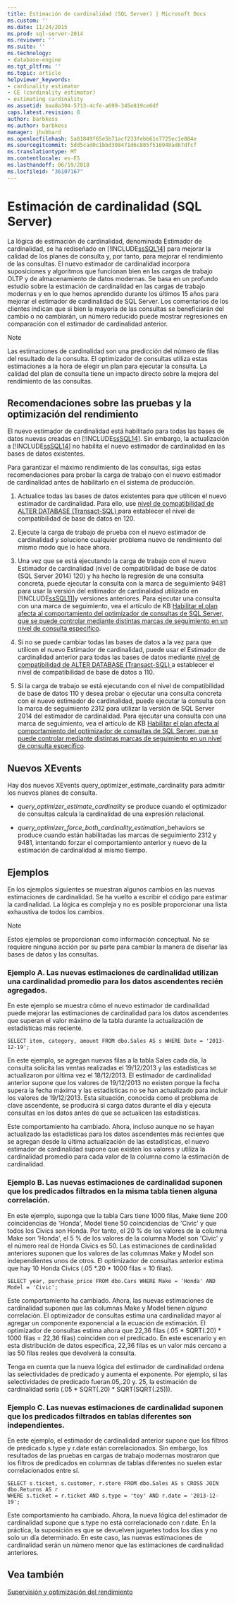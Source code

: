 ```yaml
---
title: Estimación de cardinalidad (SQL Server) | Microsoft Docs
ms.custom: ''
ms.date: 11/24/2015
ms.prod: sql-server-2014
ms.reviewer: ''
ms.suite: ''
ms.technology:
- database-engine
ms.tgt_pltfrm: ''
ms.topic: article
helpviewer_keywords:
- cardinality estimator
- CE (cardinality estimator)
- estimating cardinality
ms.assetid: baa8a304-5713-4cfe-a699-345e819ce6df
caps.latest.revision: 8
author: barbkess
ms.author: barbkess
manager: jhubbard
ms.openlocfilehash: 5a81849f65e5b71acf233febb61e7725ec1e804e
ms.sourcegitcommit: 5dd5cad0c1bbd308471d6c885f516948ad67dfcf
ms.translationtype: MT
ms.contentlocale: es-ES
ms.lasthandoff: 06/19/2018
ms.locfileid: "36107167"
---
```

# <a name="cardinality-estimation-sql-server"></a>Estimación de cardinalidad (SQL Server)
  La lógica de estimación de cardinalidad, denominada Estimador de cardinalidad, se ha rediseñado en [!INCLUDE[ssSQL14](../../includes/sssql14-md.md)] para mejorar la calidad de los planes de consulta y, por tanto, para mejorar el rendimiento de las consultas. El nuevo estimador de cardinalidad incorpora suposiciones y algoritmos que funcionan bien en las cargas de trabajo OLTP y de almacenamiento de datos modernas. Se basa en un profundo estudio sobre la estimación de cardinalidad en las cargas de trabajo modernas y en lo que hemos aprendido durante los últimos 15 años para mejorar el estimador de cardinalidad de SQL Server. Los comentarios de los clientes indican que si bien la mayoría de las consultas se beneficiarán del cambio o no cambiarán, un número reducido puede mostrar regresiones en comparación con el estimador de cardinalidad anterior.  
  
> [!NOTE]  
>  Las estimaciones de cardinalidad son una predicción del número de filas del resultado de la consulta. El optimizador de consultas utiliza estas estimaciones a la hora de elegir un plan para ejecutar la consulta. La calidad del plan de consulta tiene un impacto directo sobre la mejora del rendimiento de las consultas.  
  
## <a name="performance-testing-and-tuning-recommendations"></a>Recomendaciones sobre las pruebas y la optimización del rendimiento  
 El nuevo estimador de cardinalidad está habilitado para todas las bases de datos nuevas creadas en [!INCLUDE[ssSQL14](../../includes/sssql14-md.md)]. Sin embargo, la actualización a [!INCLUDE[ssSQL14](../../includes/sssql14-md.md)] no habilita el nuevo estimador de cardinalidad en las bases de datos existentes.  
  
 Para garantizar el máximo rendimiento de las consultas, siga estas recomendaciones para probar la carga de trabajo con el nuevo estimador de cardinalidad antes de habilitarlo en el sistema de producción.  
  
1.  Actualice todas las bases de datos existentes para que utilicen el nuevo estimador de cardinalidad. Para ello, use [nivel de compatibilidad de ALTER DATABASE &#40;Transact-SQL&#41; ](/sql/t-sql/statements/alter-database-transact-sql-compatibility-level) para establecer el nivel de compatibilidad de base de datos en 120.  
  
2.  Ejecute la carga de trabajo de prueba con el nuevo estimador de cardinalidad y solucione cualquier problema nuevo de rendimiento del mismo modo que lo hace ahora.  
  
3.  Una vez que se está ejecutando la carga de trabajo con el nuevo Estimador de cardinalidad (nivel de compatibilidad de base de datos (SQL Server 2014) 120) y ha hecho la regresión de una consulta concreta, puede ejecutar la consulta con la marca de seguimiento 9481 para usar la versión del estimador de cardinalidad utilizado en [!INCLUDE[ssSQL11](../../includes/sssql11-md.md)]y versiones anteriores. Para ejecutar una consulta con una marca de seguimiento, vea el artículo de KB [Habilitar el plan afecta al comportamiento del optimizador de consultas de SQL Server, que se puede controlar mediante distintas marcas de seguimiento en un nivel de consulta específico](http://support.microsoft.com/kb/2801413).  
  
4.  Si no se puede cambiar todas las bases de datos a la vez para que utilicen el nuevo Estimador de cardinalidad, puede usar el Estimador de cardinalidad anterior para todas las bases de datos mediante [nivel de compatibilidad de ALTER DATABASE &#40;Transact-SQL&#41; ](/sql/t-sql/statements/alter-database-transact-sql-compatibility-level) a establecer el nivel de compatibilidad de base de datos a 110.  
  
5.  Si la carga de trabajo se está ejecutando con el nivel de compatibilidad de base de datos 110 y desea probar o ejecutar una consulta concreta con el nuevo estimador de cardinalidad, puede ejecutar la consulta con la marca de seguimiento 2312 para utilizar la versión de SQL Server 2014 del estimador de cardinalidad.  Para ejecutar una consulta con una marca de seguimiento, vea el artículo de KB [Habilitar el plan afecta al comportamiento del optimizador de consultas de SQL Server, que se puede controlar mediante distintas marcas de seguimiento en un nivel de consulta específico](http://support.microsoft.com/kb/2801413).  
  
## <a name="new-xevents"></a>Nuevos XEvents  
 Hay dos nuevos XEvents query_optimizer_estimate_cardinality para admitir los nuevos planes de consulta.  
  
-   *query_optimizer_estimate_cardinality* se produce cuando el optimizador de consultas calcula la cardinalidad de una expresión relacional.  
  
-   *query_optimizer_force_both_cardinality_estimation*_behaviors se produce cuando están habilitadas las marcas de seguimiento 2312 y 9481, intentando forzar el comportamiento anterior y nuevo de la estimación de cardinalidad al mismo tiempo.  
  
## <a name="examples"></a>Ejemplos  
 En los ejemplos siguientes se muestran algunos cambios en las nuevas estimaciones de cardinalidad. Se ha vuelto a escribir el código para estimar la cardinalidad. La lógica es compleja y no es posible proporcionar una lista exhaustiva de todos los cambios.  
  
> [!NOTE]  
>  Estos ejemplos se proporcionan como información conceptual. No se requiere ninguna acción por su parte para cambiar la manera de diseñar las bases de datos y las consultas.  
  
### <a name="example-a-new-cardinality-estimates-use-an-average-cardinality-for-recently-added-ascending-data"></a>Ejemplo A. Las nuevas estimaciones de cardinalidad utilizan una cardinalidad promedio para los datos ascendentes recién agregados.  
 En este ejemplo se muestra cómo el nuevo estimador de cardinalidad puede mejorar las estimaciones de cardinalidad para los datos ascendentes que superan el valor máximo de la tabla durante la actualización de estadísticas más reciente.  
  
```  
SELECT item, category, amount FROM dbo.Sales AS s WHERE Date = '2013-12-19';  
```  
  
 En este ejemplo, se agregan nuevas filas a la tabla Sales cada día, la consulta solicita las ventas realizadas el 19/12/2013 y las estadísticas se actualizaron por última vez el 18/12/2013. El estimador de cardinalidad anterior supone que los valores de 19/12/2013 no existen porque la fecha supera la fecha máxima y las estadísticas no se han actualizado para incluir los valores de 19/12/2013. Esta situación, conocida como el problema de clave ascendente, se producirá si carga datos durante el día y ejecuta consultas en los datos antes de que se actualicen las estadísticas.  
  
 Este comportamiento ha cambiado. Ahora, incluso aunque no se hayan actualizado las estadísticas para los datos ascendentes más recientes que se agregan desde la última actualización de las estadísticas, el nuevo estimador de cardinalidad supone que existen los valores y utiliza la cardinalidad promedio para cada valor de la columna como la estimación de cardinalidad.  
  
### <a name="example-b-new-cardinality-estimates-assume-filtered-predicates-on-the-same-table-have-some-correlation"></a>Ejemplo B. Las nuevas estimaciones de cardinalidad suponen que los predicados filtrados en la misma tabla tienen alguna correlación.  
 En este ejemplo, suponga que la tabla Cars tiene 1000 filas, Make tiene 200 coincidencias de 'Honda', Model tiene 50 coincidencias de 'Civic' y que todos los Civics son Honda. Por tanto, el 20 % de los valores de la columna Make son 'Honda', el 5 % de los valores de la columna Model son 'Civic' y el número real de Honda Civics es 50. Las estimaciones de cardinalidad anteriores suponen que los valores de las columnas Make y Model son independientes unos de otros. El optimizador de consultas anterior estima que hay 10 Honda Civics (.05 *.20 \* 1000 filas = 10 filas).  
  
```  
SELECT year, purchase_price FROM dbo.Cars WHERE Make = 'Honda' AND Model = 'Civic';  
```  
  
 Este comportamiento ha cambiado. Ahora, las nuevas estimaciones de cardinalidad suponen que las columnas Make y Model tienen *alguna* correlación. El optimizador de consultas estima una cardinalidad mayor al agregar un componente exponencial a la ecuación de estimación. El optimizador de consultas estima ahora que 22,36 filas (.05 * SQRT(.20) \* 1000 filas = 22,36 filas) coinciden con el predicado. En este escenario y en esta distribución de datos específica, 22,36 filas es un valor más cercano a las 50 filas reales que devolverá la consulta.  
  
 Tenga en cuenta que la nueva lógica del estimador de cardinalidad ordena las selectividades de predicado y aumenta el exponente. Por ejemplo, si las selectividades de predicado fueran.05,.20 y. 25, la estimación de cardinalidad sería (.05 * SQRT(.20) \* SQRT(SQRT(.25))).  
  
### <a name="example-c-new-cardinality-estimates-assume-filtered-predicates-on-different-tables-are-independent"></a>Ejemplo C. Las nuevas estimaciones de cardinalidad suponen que los predicados filtrados en tablas diferentes son independientes.  
 En este ejemplo, el estimador de cardinalidad anterior supone que los filtros de predicado s.type y r.date están correlacionados. Sin embargo, los resultados de las pruebas en cargas de trabajo modernas mostraron que los filtros de predicados en columnas de tablas diferentes no suelen estar correlacionados entre sí.  
  
```  
SELECT s.ticket, s.customer, r.store FROM dbo.Sales AS s CROSS JOIN dbo.Returns AS r  
WHERE s.ticket = r.ticket AND s.type = 'toy' AND r.date = '2013-12-19';  
```  
  
 Este comportamiento ha cambiado. Ahora, la nueva lógica del estimador de cardinalidad supone que s.type no está correlacionado con r.date. En la práctica, la suposición es que se devuelven juguetes todos los días y no solo un día determinado. En este caso, las nuevas estimaciones de cardinalidad serán un número menor que las estimaciones de cardinalidad anteriores.  
  
## <a name="see-also"></a>Vea también  
 [Supervisión y optimización del rendimiento](monitor-and-tune-for-performance.md)  
  
  
